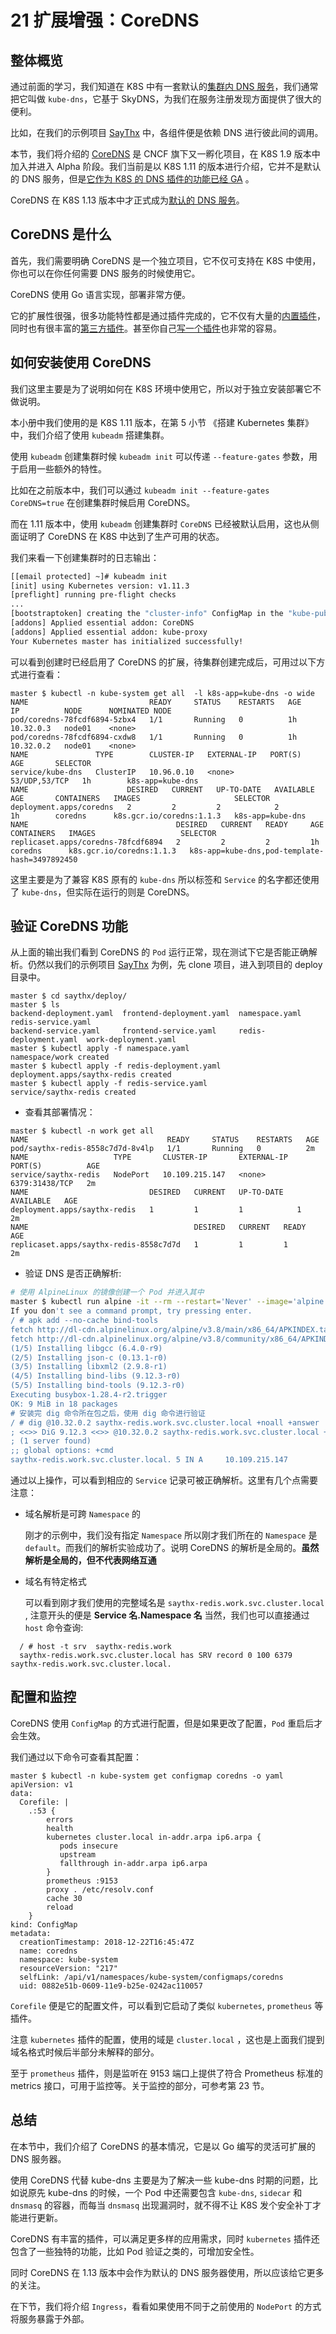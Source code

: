 # 21 扩展增强：CoreDNS

## 整体概览

通过前面的学习，我们知道在 K8S 中有一套默认的[集群内 DNS 服务](https://github.com/kubernetes/dns)，我们通常把它叫做 `kube-dns`，它基于 SkyDNS，为我们在服务注册发现方面提供了很大的便利。

比如，在我们的示例项目 [SayThx](https://github.com/tao12345666333/saythx) 中，各组件便是依赖 DNS 进行彼此间的调用。

本节，我们将介绍的 [CoreDNS](https://coredns.io/) 是 CNCF 旗下又一孵化项目，在 K8S 1.9 版本中加入并进入 Alpha 阶段。我们当前是以 K8S 1.11 的版本进行介绍，它并不是默认的 DNS 服务，但是[它作为 K8S 的 DNS 插件的功能已经 GA](https://github.com/kubernetes/enhancements/issues/427) 。

CoreDNS 在 K8S 1.13 版本中才正式成为[默认的 DNS 服务](https://kubernetes.io/blog/2018/12/03/kubernetes-1-13-release-announcement/)。

## CoreDNS 是什么

首先，我们需要明确 CoreDNS 是一个独立项目，它不仅可支持在 K8S 中使用，你也可以在你任何需要 DNS 服务的时候使用它。

CoreDNS 使用 Go 语言实现，部署非常方便。

它的扩展性很强，很多功能特性都是通过插件完成的，它不仅有大量的[内置插件](https://coredns.io/plugins/)，同时也有很丰富的[第三方插件](https://coredns.io/explugins/)。甚至你自己[写一个插件](https://coredns.io/2016/12/19/writing-plugins-for-coredns/)也非常的容易。

## 如何安装使用 CoreDNS

我们这里主要是为了说明如何在 K8S 环境中使用它，所以对于独立安装部署它不做说明。

本小册中我们使用的是 K8S 1.11 版本，在第 5 小节 《搭建 Kubernetes 集群》中，我们介绍了使用 `kubeadm` 搭建集群。

使用 `kubeadm` 创建集群时候 `kubeadm init` 可以传递 `--feature-gates` 参数，用于启用一些额外的特性。

比如在之前版本中，我们可以通过 `kubeadm init --feature-gates CoreDNS=true` 在创建集群时候启用 CoreDNS。

而在 1.11 版本中，使用 `kubeadm` 创建集群时 `CoreDNS` 已经被默认启用，这也从侧面证明了 CoreDNS 在 K8S 中达到了生产可用的状态。

我们来看一下创建集群时的日志输出：

```bash
[[email protected] ~]# kubeadm init
[init] using Kubernetes version: v1.11.3               
[preflight] running pre-flight checks
...
[bootstraptoken] creating the "cluster-info" ConfigMap in the "kube-public" namespace
[addons] Applied essential addon: CoreDNS
[addons] Applied essential addon: kube-proxy
Your Kubernetes master has initialized successfully!
```

可以看到创建时已经启用了 CoreDNS 的扩展，待集群创建完成后，可用过以下方式进行查看：

```plaintext
master $ kubectl -n kube-system get all  -l k8s-app=kube-dns -o wide
NAME                           READY     STATUS    RESTARTS   AGE       IP          NODE      NOMINATED NODE
pod/coredns-78fcdf6894-5zbx4   1/1       Running   0          1h        10.32.0.3   node01    <none>
pod/coredns-78fcdf6894-cxdw8   1/1       Running   0          1h        10.32.0.2   node01    <none>
NAME               TYPE        CLUSTER-IP   EXTERNAL-IP   PORT(S)         AGE       SELECTOR
service/kube-dns   ClusterIP   10.96.0.10   <none>        53/UDP,53/TCP   1h        k8s-app=kube-dns
NAME                      DESIRED   CURRENT   UP-TO-DATE   AVAILABLE   AGE       CONTAINERS   IMAGES                     SELECTOR
deployment.apps/coredns   2         2         2            2           1h        coredns      k8s.gcr.io/coredns:1.1.3   k8s-app=kube-dns
NAME                                 DESIRED   CURRENT   READY     AGE       CONTAINERS   IMAGES                   SELECTOR
replicaset.apps/coredns-78fcdf6894   2         2         2         1h        coredns      k8s.gcr.io/coredns:1.1.3   k8s-app=kube-dns,pod-template-hash=3497892450
```

这里主要是为了兼容 K8S 原有的 `kube-dns` 所以标签和 `Service` 的名字都还使用了 `kube-dns`，但实际在运行的则是 CoreDNS。

## 验证 CoreDNS 功能

从上面的输出我们看到 CoreDNS 的 `Pod` 运行正常，现在测试下它是否能正确解析。仍然以我们的示例项目 [SayThx](https://github.com/tao12345666333/saythx) 为例，先 clone 项目，进入到项目的 deploy 目录中。

```plaintext
master $ cd saythx/deploy/
master $ ls
backend-deployment.yaml  frontend-deployment.yaml  namespace.yaml         redis-service.yaml
backend-service.yaml     frontend-service.yaml     redis-deployment.yaml  work-deployment.yaml
master $ kubectl apply -f namespace.yaml
namespace/work created
master $ kubectl apply -f redis-deployment.yaml
deployment.apps/saythx-redis created
master $ kubectl apply -f redis-service.yaml
service/saythx-redis created
```

- 查看其部署情况：

```plaintext
master $ kubectl -n work get all
NAME                               READY     STATUS    RESTARTS   AGE
pod/saythx-redis-8558c7d7d-8v4lp   1/1       Running   0          2m
NAME                   TYPE       CLUSTER-IP       EXTERNAL-IP   PORT(S)          AGE
service/saythx-redis   NodePort   10.109.215.147   <none>        6379:31438/TCP   2m
NAME                           DESIRED   CURRENT   UP-TO-DATE   AVAILABLE   AGE
deployment.apps/saythx-redis   1         1         1            1           2m
NAME                                     DESIRED   CURRENT   READY     AGE
replicaset.apps/saythx-redis-8558c7d7d   1         1         1         2m
```

- 验证 DNS 是否正确解析:

```bash
# 使用 AlpineLinux 的镜像创建一个 Pod 并进入其中
master $ kubectl run alpine -it --rm --restart='Never' --image='alpine' sh
If you don't see a command prompt, try pressing enter.
/ # apk add --no-cache bind-tools
fetch http://dl-cdn.alpinelinux.org/alpine/v3.8/main/x86_64/APKINDEX.tar.gz
fetch http://dl-cdn.alpinelinux.org/alpine/v3.8/community/x86_64/APKINDEX.tar.gz
(1/5) Installing libgcc (6.4.0-r9)
(2/5) Installing json-c (0.13.1-r0)
(3/5) Installing libxml2 (2.9.8-r1)
(4/5) Installing bind-libs (9.12.3-r0)
(5/5) Installing bind-tools (9.12.3-r0)
Executing busybox-1.28.4-r2.trigger
OK: 9 MiB in 18 packages
# 安装完 dig 命令所在包之后，使用 dig 命令进行验证
/ # dig @10.32.0.2 saythx-redis.work.svc.cluster.local +noall +answer
; <<>> DiG 9.12.3 <<>> @10.32.0.2 saythx-redis.work.svc.cluster.local +noall +answer
; (1 server found)
;; global options: +cmd
saythx-redis.work.svc.cluster.local. 5 IN A     10.109.215.147
```

通过以上操作，可以看到相应的 `Service` 记录可被正确解析。这里有几个点需要注意：

- 域名解析是可跨 `Namespace` 的

  刚才的示例中，我们没有指定 `Namespace` 所以刚才我们所在的 `Namespace` 是 `default`。而我们的解析实验成功了。说明 CoreDNS 的解析是全局的。**虽然解析是全局的，但不代表网络互通**

- 域名有特定格式

  可以看到刚才我们使用的完整域名是 `saythx-redis.work.svc.cluster.local` , 注意开头的便是 **Service 名.Namespace 名** 当然，我们也可以直接通过 `host` 命令查询:

```plaintext
  / # host -t srv  saythx-redis.work
  saythx-redis.work.svc.cluster.local has SRV record 0 100 6379 saythx-redis.work.svc.cluster.local.
```

## 配置和监控

CoreDNS 使用 `ConfigMap` 的方式进行配置，但是如果更改了配置，`Pod` 重启后才会生效。

我们通过以下命令可查看其配置：

```plaintext
master $ kubectl -n kube-system get configmap coredns -o yaml
apiVersion: v1
data:
  Corefile: |
    .:53 {
        errors
        health
        kubernetes cluster.local in-addr.arpa ip6.arpa {
           pods insecure
           upstream
           fallthrough in-addr.arpa ip6.arpa
        }
        prometheus :9153
        proxy . /etc/resolv.conf
        cache 30
        reload
    }
kind: ConfigMap
metadata:
  creationTimestamp: 2018-12-22T16:45:47Z
  name: coredns
  namespace: kube-system
  resourceVersion: "217"
  selfLink: /api/v1/namespaces/kube-system/configmaps/coredns
  uid: 0882e51b-0609-11e9-b25e-0242ac110057
```

`Corefile` 便是它的配置文件，可以看到它启动了类似 `kubernetes`, `prometheus` 等插件。

注意 `kubernetes` 插件的配置，使用的域是 `cluster.local` ，这也是上面我们提到域名格式时候后半部分未解释的部分。

至于 `prometheus` 插件，则是监听在 9153 端口上提供了符合 Prometheus 标准的 metrics 接口，可用于监控等。关于监控的部分，可参考第 23 节。

## 总结

在本节中，我们介绍了 CoreDNS 的基本情况，它是以 Go 编写的灵活可扩展的 DNS 服务器。

使用 CoreDNS 代替 kube-dns 主要是为了解决一些 kube-dns 时期的问题，比如说原先 kube-dns 的时候，一个 Pod 中还需要包含 `kube-dns`, `sidecar` 和 `dnsmasq` 的容器，而每当 `dnsmasq` 出现漏洞时，就不得不让 K8S 发个安全补丁才能进行更新。

CoreDNS 有丰富的插件，可以满足更多样的应用需求，同时 `kubernetes` 插件还包含了一些独特的功能，比如 Pod 验证之类的，可增加安全性。

同时 CoreDNS 在 1.13 版本中会作为默认的 DNS 服务器使用，所以应该给它更多的关注。

在下节，我们将介绍 `Ingress`，看看如果使用不同于之前使用的 `NodePort` 的方式将服务暴露于外部。
